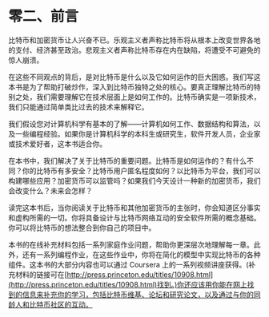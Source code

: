 

# 零二、前言

比特币和加密货币让人兴奋不已。乐观主义者声称比特币将从根本上改变世界各地的支付、经济甚至政治。悲观主义者声称比特币存在内在缺陷，将遭受不可避免的惊人崩溃。

在这些不同观点的背后，是对比特币是什么以及它如何运作的巨大困惑。我们写这本书是为了帮助打破炒作，深入到比特币独特之处的核心。要真正理解比特币的特别之处，我们需要理解它在技术层面上是如何工作的。比特币确实是一项新技术，我们只能通过简单类比过去的技术来解释它。

我们假设您对计算机科学有基本的了解——计算机如何工作、数据结构和算法，以及一些编程经验。如果你是计算机科学的本科生或研究生，软件开发人员，企业家或技术爱好者，这本书适合你。

在本书中，我们解决了关于比特币的重要问题。比特币是如何运作的？有什么不同？你的比特币有多安全？比特币用户匿名程度如何？以比特币为平台，我们可以构建哪些应用？加密货币可以监管吗？如果我们今天设计一种新的加密货币，我们会改变什么？未来会怎样？

读完这本书后，当你阅读关于比特币和其他加密货币的主张时，你会知道区分事实和虚构所需的一切。你将具备设计与比特币网络互动的安全软件所需的概念基础。你可以将比特币的想法整合到你自己的项目中。

本书的在线补充材料包括一系列家庭作业问题，帮助你更深层次地理解每一章。此外，还有一系列编程作业，在这些作业中，你将在简化的模型中实现比特币的各种组件。这本书的大部分内容也可以通过 Coursera 上的一系列视频讲座获得。(补充材料的链接可在[http://press.princeton.edu/titles/10908.html](http://press.princeton.edu/titles/10908.html)找到。)你还应该用你能在网上找到的信息来补充你的学习，包括比特币维基、论坛和研究论文，以及通过与你的同龄人和比特币社区的互动。